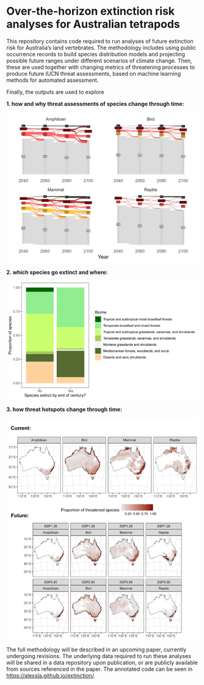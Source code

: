 # Over-the-horizon extinction risk analyses for Australian tetrapods

This repository contains code required to run analyses of future
extinction risk for Australia’s land vertebrates. The methodology
includes using public occurrence records to build species distribution
models and projecting possible future ranges under different scenarios
of climate change. Then, these are used together with changing metrics
of threatening processes to produce future IUCN threat assessments,
based on machine learning methods for automated assessment.

Finally, the outputs are used to explore

**1. how and why threat assessments of species change through time:**

![](man/figures/figure1.png)

**2. which species go extinct and where:**

![](man/figures/figure2.png)

**3. how threat hotspots change through time:**

![](man/figures/figure3.png)

The full methodology will be described in an upcoming paper, currently
undergoing revisions. The underlying data required to run these analyses
will be shared in a data repository upon publication, or are publicly
available from sources referenced in the paper. The annotated code can
be seen in <https://alexsla.github.io/extinction/>.
